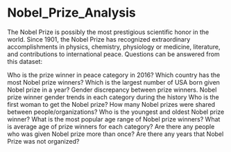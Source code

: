 # Nobel_Prize_Analysis
The Nobel Prize is possibly the most prestigious scientific honor in the world. Since 1901, the Nobel Prize has recognized extraordinary accomplishments in physics, chemistry, physiology or medicine, literature, and contributions to international peace. Questions can be answered from this dataset:

Who is the prize winner in peace category in 2016?
Which country has the most Nobel prize winners?
Which is the largest number of USA born given Nobel prize in a year?
Gender discrepancy between prize winners.
Nobel prize winner gender trends in each category during the history
Who is the first woman to get the Nobel prize?
How many Nobel prizes were shared between people/organizations?
Who is the youngest and oldest Nobel prize winner?
What is the most popular age range of Nobel prize winners?
What is average age of prize winners for each category?
Are there any people who was given Nobel prize more than once?
Are there any years that Nobel Prize was not organized?
